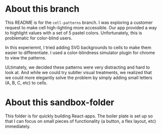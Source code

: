 # About this branch
This README is for the `cell-patterns` branch. I was exploring a customer request to make cell high-lighting more accessible. Our app provided a way to highlight values with a set of 5 pastel colors. Unfortunately, this is problematic for color-blind users. 

In this experiemnt, I tried adding SVG backgrounds to cells to make them easier to differentiate. I used a color-blindness simulator plugin for chrome to view the patterns.

ULtimately, we decided these patterns were very distracting and hard to look at. And while we could try subtler visual treatments, we realized that we could more elegantly solve the problem by simply adding small letters (A, B, C, etc) to cells.

# About this sandbox-folder
This folder is for quickly building React-apps. The boiler plate is set up so that I can focus on small pieces of functionality (a button, a flex layout, etc) immediately.